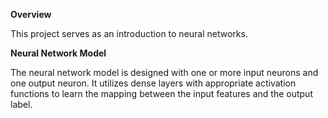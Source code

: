 **Overview**

This project serves as an introduction to neural networks. 

**Neural Network Model**

The neural network model is designed with one or more input neurons and one output neuron. It utilizes dense layers with appropriate activation functions to learn the mapping between the input features and the output label.
